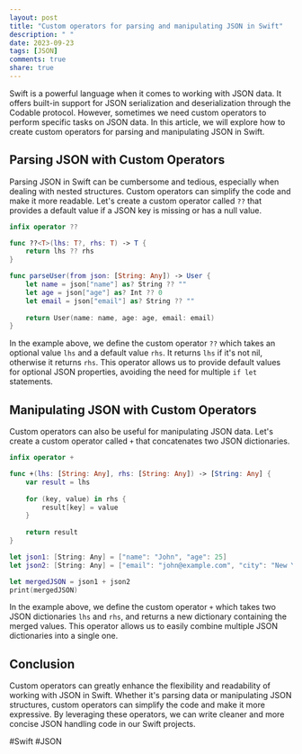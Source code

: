 ```yaml
---
layout: post
title: "Custom operators for parsing and manipulating JSON in Swift"
description: " "
date: 2023-09-23
tags: [JSON]
comments: true
share: true
---
```


Swift is a powerful language when it comes to working with JSON data. It offers built-in support for JSON serialization and deserialization through the Codable protocol. However, sometimes we need custom operators to perform specific tasks on JSON data. In this article, we will explore how to create custom operators for parsing and manipulating JSON in Swift.

## Parsing JSON with Custom Operators

Parsing JSON in Swift can be cumbersome and tedious, especially when dealing with nested structures. Custom operators can simplify the code and make it more readable. Let's create a custom operator called `??` that provides a default value if a JSON key is missing or has a null value.

```swift
infix operator ??

func ??<T>(lhs: T?, rhs: T) -> T {
    return lhs ?? rhs
}

func parseUser(from json: [String: Any]) -> User {
    let name = json["name"] as? String ?? ""
    let age = json["age"] as? Int ?? 0
    let email = json["email"] as? String ?? ""
    
    return User(name: name, age: age, email: email)
}
```

In the example above, we define the custom operator `??` which takes an optional value `lhs` and a default value `rhs`. It returns `lhs` if it's not nil, otherwise it returns `rhs`. This operator allows us to provide default values for optional JSON properties, avoiding the need for multiple `if let` statements.

## Manipulating JSON with Custom Operators

Custom operators can also be useful for manipulating JSON data. Let's create a custom operator called `+` that concatenates two JSON dictionaries.

```swift
infix operator +

func +(lhs: [String: Any], rhs: [String: Any]) -> [String: Any] {
    var result = lhs
    
    for (key, value) in rhs {
        result[key] = value
    }
    
    return result
}

let json1: [String: Any] = ["name": "John", "age": 25]
let json2: [String: Any] = ["email": "john@example.com", "city": "New York"]

let mergedJSON = json1 + json2
print(mergedJSON)
```

In the example above, we define the custom operator `+` which takes two JSON dictionaries `lhs` and `rhs`, and returns a new dictionary containing the merged values. This operator allows us to easily combine multiple JSON dictionaries into a single one.

## Conclusion

Custom operators can greatly enhance the flexibility and readability of working with JSON in Swift. Whether it's parsing data or manipulating JSON structures, custom operators can simplify the code and make it more expressive. By leveraging these operators, we can write cleaner and more concise JSON handling code in our Swift projects.

#Swift #JSON